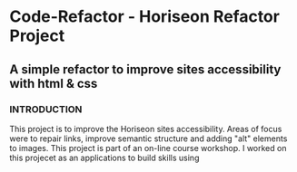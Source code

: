# Code-Refactor - Horiseon Refactor Project
## A simple refactor to improve sites accessibility with html & css

### INTRODUCTION 
This project is to improve the Horiseon sites accessibility. Areas of focus were to repair links, improve semantic structure and adding "alt" elements to images. This project is part of an on-line course workshop. I worked on this projecet as an applications to build skills using 
